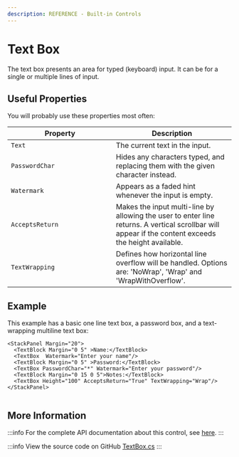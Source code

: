 ```yaml
---
description: REFERENCE - Built-in Controls
---
```


# Text Box

The text box presents an area for typed (keyboard) input. It can be for a single or multiple lines of input.&#x20;

## Useful Properties

You will probably use these properties most often:

<table><thead><tr><th width="220">Property</th><th>Description</th></tr></thead><tbody><tr><td><code>Text</code></td><td>The current text in the input.</td></tr><tr><td><code>PasswordChar</code></td><td>Hides any characters typed, and replacing them with the given  character instead.</td></tr><tr><td><code>Watermark</code></td><td>Appears as a faded hint whenever the input is empty.</td></tr><tr><td><code>AcceptsReturn</code></td><td>Makes the input multi-line by allowing the user to enter line returns. A vertical scrollbar will appear if the content exceeds the height available.</td></tr><tr><td><code>TextWrapping</code></td><td>Defines how horizontal line overflow will be handled. Options are: 'NoWrap', 'Wrap' and 'WrapWithOverflow'.</td></tr></tbody></table>

## Example

This example has a basic one line text box, a password box, and a text-wrapping multiline text box:

```markup
<StackPanel Margin="20">
  <TextBlock Margin="0 5" >Name:</TextBlock>
  <TextBox  Watermark="Enter your name"/>
  <TextBlock Margin="0 5" >Password:</TextBlock>
  <TextBox PasswordChar="*" Watermark="Enter your password"/>
  <TextBlock Margin="0 15 0 5">Notes:</TextBlock>
  <TextBox Height="100" AcceptsReturn="True" TextWrapping="Wrap"/>
</StackPanel>
```

<img src='/img/gitbook-import/assets/textbox.gif' alt=''/>

## More Information

:::info
For the complete API documentation about this control, see [here](http://reference.avaloniaui.net/api/Avalonia.Controls/TextBox/).
:::

:::info
View the source code on GitHub [TextBox.cs](https://github.com/AvaloniaUI/Avalonia/blob/master/src/Avalonia.Controls/TextBox.cs)
:::
